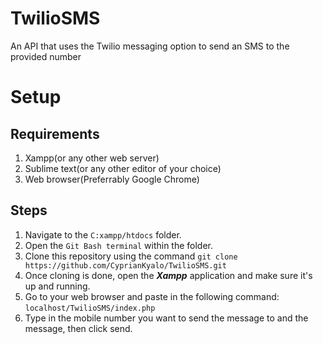 # TwilioSMS
An API that uses the Twilio messaging option to send an SMS to the provided number

# Setup
## Requirements
1. Xampp(or any other web server)
2. Sublime text(or any other editor of your choice)
3. Web browser(Preferrably Google Chrome)

## Steps
1. Navigate to the `C:xampp/htdocs` folder.
2. Open the ``Git Bash terminal`` within the folder.
3. Clone this repository using the command ``git clone https://github.com/CyprianKyalo/TwilioSMS.git``
4. Once cloning is done, open the ***Xampp*** application and make sure it's up and running.
5. Go to your web browser and paste in the following command: ``localhost/TwilioSMS/index.php``
6. Type in the mobile number you want to send the message to and the message, then click send.
